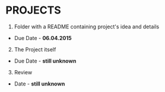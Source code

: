 PROJECTS
============

1. Folder with a README containing project's idea and details
  * Due Date - __06.04.2015__
2. The Project itself
  * Due Date - __still unknown__
3. Review
  * Date - __still unknown__
